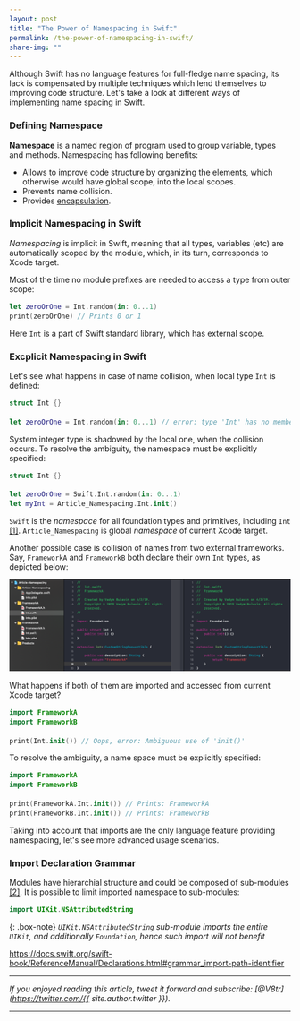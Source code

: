 ```yaml
---
layout: post
title: "The Power of Namespacing in Swift"
permalink: /the-power-of-namespacing-in-swift/
share-img: ""
---
```


Although Swift has no language features for full-fledge name spacing, its lack is compensated by multiple techniques which lend themselves to improving code structure. Let's take a look at different ways of implementing name spacing in Swift. 

### Defining Namespace

**Namespace** is a named region of program used to group variable, types and methods. Namespacing has following benefits:
- Allows to improve code structure by organizing the elements, which otherwise would have global scope, into the local scopes. 
- Prevents name collision.
- Provides [encapsulation](https://en.wikipedia.org/wiki/Encapsulation_(computer_programming)).

### Implicit Namespacing in Swift

*Namespacing* is implicit in Swift, meaning that all types, variables (etc) are automatically scoped by the module, which, in its turn, corresponds to Xcode target.

Most of the time no module prefixes are needed to access a type from outer scope:

```swift
let zeroOrOne = Int.random(in: 0...1)
print(zeroOrOne) // Prints 0 or 1
```

Here `Int` is a part of Swift standard library, which has external scope. 

### Excplicit Namespacing in Swift

Let's see what happens in case of name collision, when local type `Int` is defined:

```swift
struct Int {}

let zeroOrOne = Int.random(in: 0...1) // error: type 'Int' has no member 'random'
```

System integer type is shadowed by the local one, when the collision occurs. To resolve the ambiguity, the namespace must be explicitly specified:

```swift
struct Int {}

let zeroOrOne = Swift.Int.random(in: 0...1)
let myInt = Article_Namespacing.Int.init()
```

`Swift` is the *namespace* for all foundation types and primitives, including `Int` [[1]](https://github.com/apple/swift-corelibs-foundation). `Article_Namespacing` is global *namespace* of current Xcode target.

Another possible case is collision of names from two external frameworks. Say, `FrameworkA` and `FrameworkB` both declare their own `Int` types, as depicted below:

<p align="center">
    <a href="{{ "/img/the-power-of-namespacing-in-swift/name-collision.png" | absolute_url }}">
        <img src="/img/the-power-of-namespacing-in-swift/name-collision.png" alt="The Power of Namespacing in Swift"/>
    </a>
</p>

What happens if both of them are imported and accessed from current Xcode target?

```swift
import FrameworkA
import FrameworkB

print(Int.init()) // Oops, error: Ambiguous use of 'init()'
```

To resolve the ambiguity, a name space must be explicitly specified:

```swift
import FrameworkA
import FrameworkB

print(FrameworkA.Int.init()) // Prints: FrameworkA
print(FrameworkB.Int.init()) // Prints: FrameworkB
```

Taking into account that imports are the only language feature providing namespacing, let's see more advanced usage scenarios.

### Import Declaration Grammar

Modules have hierarchial structure and could be composed of sub-modules [[2]](https://clang.llvm.org/docs/Modules.html#introduction). It is possible to limit imported namespace to sub-modules:

```swift
import UIKit.NSAttributedString
```

{: .box-note}
*`UIKit.NSAttributedString` sub-module imports the entire `UIKit`, and additionally `Foundation`, hence such import will not benefit*

https://docs.swift.org/swift-book/ReferenceManual/Declarations.html#grammar_import-path-identifier

---

*If you enjoyed reading this article, tweet it forward and subscribe: [@V8tr](https://twitter.com/{{ site.author.twitter }}).*

---

[code-injection-article]: http://www.vadimbulavin.com/code-injection-swift/